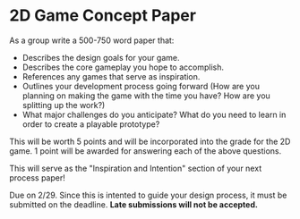 # 2D Game Concept Paper

As a group write a 500-750 word paper that:
  - Describes the design goals for your game.
  - Describes the core gameplay you hope to accomplish.
  - References any games that serve as inspiration.
  - Outlines your development process going forward (How are you planning on making the game with the time you have? How are you splitting up the work?)
  - What major challenges do you anticipate? What do you need to learn in order to create a playable prototype?

This will be worth 5 points and will be incorporated into the grade for the 2D game. 1 point will be awarded for answering each of the above questions.

This will serve as the "Inspiration and Intention" section of your next process paper!

Due on 2/29. Since this is intented to guide your design process, it must be submitted on the deadline. **Late submissions will not be accepted.**
